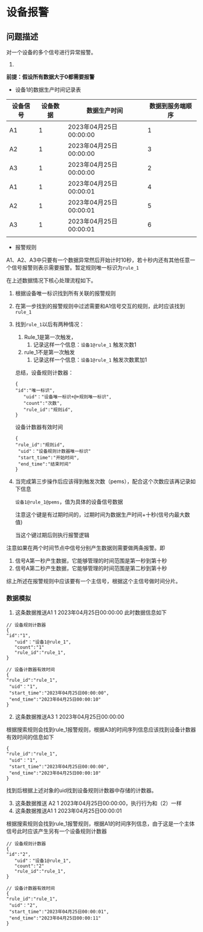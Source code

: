 # 设备报警





## 问题描述

对一个设备的多个信号进行异常报警。

1.   



**前提：假设所有数据大于0都需要报警**



-   设备1的数据生产时间记录表

| 设备信号 | 设备数据 | 数据生产时间           | 数据到服务端顺序 |
| -------- | -------- | ---------------------- | ---------------- |
| A1       | 1        | 2023年04月25日00:00:00 | 1                |
| A2       | 1        | 2023年04月25日00:00:00 | 3                |
| A3       | 1        | 2023年04月25日00:00:00 | 2                |
| A1       | 1        | 2023年04月25日00:00:01 | 4                |
| A2       | 1        | 2023年04月25日00:00:01 | 5                |
| A3       | 1        | 2023年04月25日00:00:01 | 6                |
|          |          |                        |                  |

-   报警规则

A1、A2、A3中只要有一个数据异常然后开始计时10秒，若十秒内还有其他任意一个信号报警则表示需要报警。暂定规则唯一标识为`rule_1`

在上述数据情况下核心处理流程如下。

1.   根据设备唯一标识找到所有关联的报警规则

2.   在第一步找到的报警规则中过滤需要和A1信号交互的规则，此时应该找到`rule_1`

3.   找到`rule_1`以后有两种情况：

     1.   Rule_1是第一次触发，
          1.   记录这样一个信息：`设备1@rule_1` 触发次数1
     2.   rule_1不是第一次触发
          1.   记录这样一个信息：`设备1@rule_1` 触发次数累加1

     总结，设备规则计数器：

     ```
     {
     "id":"唯一标识",
        "uid"："设备唯一标识+@+规则唯一标识",
        "count":"次数",
        "rule_id":"规则id",
     }
     ```

     设备计数器有效时间

     ```
     {
     "rule_id":"规则id",
      "uid"："设备规则计数器唯一标识"
      "start_time":"开始时间",
      "end_time":"结束时间"
     }
     ```

     

4.   当完成第三步操作后应该得到触发次数（pems），配合这个次数应该再记录如下信息

     `设备1@rule_1@pems`，值为具体的设备信号数据

     注意这个键是有过期时间的，过期时间为数据生产时间+十秒(信号内最大数值)

     当这个键过期后则执行报警逻辑





注意如果在两个时间节点中信号分别产生数据则需要做两条报警。即

1.   信号A第一秒产生数据，它能够管理的时间范围是第一秒到第十秒
2.   信号A第二秒产生数据，它能够管理的时间范围是第二秒到第十秒

综上所述在报警规则中应该要有一个主信号，根据这个主信号做时间分片。

### 数据模拟

1.   这条数据推送A1  1  2023年04月25日00:00:00  此时数据信息如下

```
// 设备规则计数器
{
"id":"1",
   "uid"："设备1@rule_1",
   "count":"1"
   "rule_id":"rule_1",
}

// 设备计数器有效时间
{
"rule_id":"rule_1",
 "uid"："1",
 "start_time":"2023年04月25日00:00:00",
 "end_time":"2023年04月25日00:00:10"
}

```



2.   这条数据推送A3  1  2023年04月25日00:00:00  

根据搜索规则会找到rule_1报警规则，根据A3的时间序列信息应该找到设备计数器有效时间的信息如下

```
{
"rule_id":"rule_1",
 "uid"："1",
 "start_time":"2023年04月25日00:00:00",
 "end_time":"2023年04月25日00:00:10"
}
```

找到后根据上述对象的uid找到设备规则计数器中存储的计数器。



3.   这条数据推送 A2  1  2023年04月25日00:00:00，执行行为和（2）一样
4.   这条数据推送A1  1  2023年04月25日00:00:01

根据搜索规则会找到rule_1报警规则，根据A1的时间序列信息，由于这是一个主体信号此时应该产生另有一个设备规则计数器

```
// 设备规则计数器
{
"id":"2",
   "uid"："设备1@rule_1",
   "count":"2"
   "rule_id":"rule_1",
}

// 设备计数器有效时间
{
"rule_id":"rule_1",
 "uid"："2",
 "start_time":"2023年04月25日00:00:01",
 "end_time":"2023年04月25日00:00:11"
}

```

